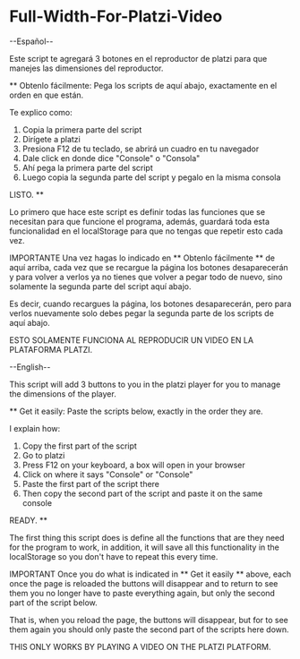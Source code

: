 # Full-Width-For-Platzi-Video

 --Español--

  Este script te agregará 3 botones en el reproductor de platzi
  para que manejes las dimensiones del reproductor.

  ** Obtenlo fácilmente:
  Pega los scripts de aquí abajo, exactamente en el orden en que están.

  Te explico como:
  1. Copia la primera parte del script
  2. Dirígete a platzi
  3. Presiona F12 de tu teclado, se abrirá un cuadro en tu navegador
  4. Dale click en donde dice "Console" o "Consola" 
  5. Ahí pega la primera parte del script
  6. Luego copia la segunda parte del script y pegalo en la misma consola
  
  LISTO.
  **

  Lo primero que hace este script es definir todas las funciones que se
  necesitan para que funcione el programa, además, guardará toda esta
  funcionalidad en el localStorage para que no tengas que repetir esto 
  cada vez.

  IMPORTANTE
  Una vez hagas lo indicado en ** Obtenlo fácilmente ** de aquí arriba, cada
  vez que se recargue la página los botones desaparecerán y para volver
  a verlos ya no tienes que volver a pegar todo de nuevo, sino solamente 
  la segunda parte del script aquí abajo.

  Es decir, cuando recargues la página, los botones desaparecerán, pero para
  verlos nuevamente solo debes pegar la segunda parte de los scripts de aquí
  abajo.

  ESTO SOLAMENTE FUNCIONA AL REPRODUCIR UN VIDEO EN LA PLATAFORMA PLATZI.







  --English--

  This script will add 3 buttons to you in the platzi player
  for you to manage the dimensions of the player.

  ** Get it easily:
  Paste the scripts below, exactly in the order they are.

  I explain how:
  1. Copy the first part of the script
  2. Go to platzi
  3. Press F12 on your keyboard, a box will open in your browser
  4. Click on where it says "Console" or "Console"
  5. Paste the first part of the script there
  6. Then copy the second part of the script and paste it on the same console
  
  READY.
  **

  The first thing this script does is define all the functions that are
  they need for the program to work, in addition, it will save all this
  functionality in the localStorage so you don't have to repeat this
  every time.

  IMPORTANT
  Once you do what is indicated in ** Get it easily ** above, each
  once the page is reloaded the buttons will disappear and to return
  to see them you no longer have to paste everything again, but only
  the second part of the script below.

  That is, when you reload the page, the buttons will disappear, but for
  to see them again you should only paste the second part of the scripts here
  down.

  THIS ONLY WORKS BY PLAYING A VIDEO ON THE PLATZI PLATFORM.
